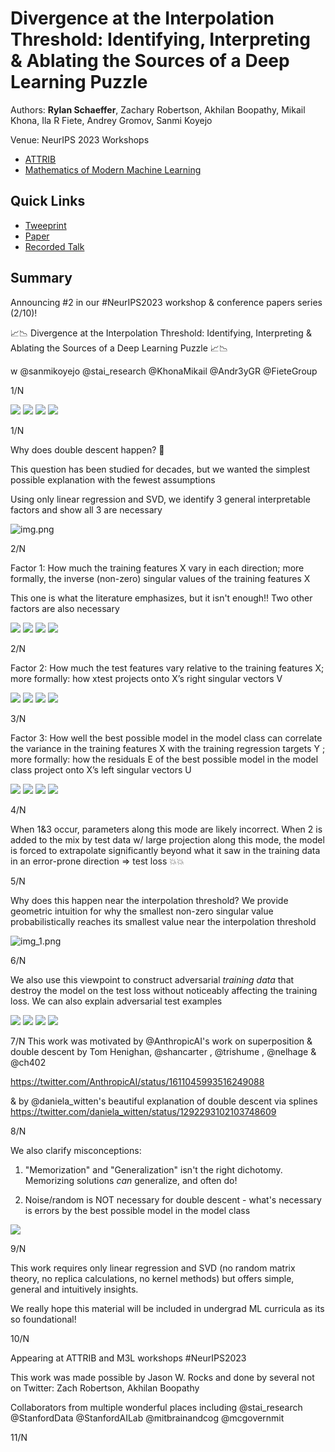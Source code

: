 # Divergence at the Interpolation Threshold: Identifying, Interpreting & Ablating the Sources of a Deep Learning Puzzle

Authors: **Rylan Schaeffer**, Zachary Robertson, Akhilan Boopathy, Mikail Khona, Ila R Fiete, Andrey Gromov, Sanmi Koyejo

Venue: NeurIPS 2023 Workshops
- [ATTRIB](https://attrib-workshop.cc/)
- [Mathematics of Modern Machine Learning](https://sites.google.com/view/m3l-2023)

## Quick Links

- [Tweeprint](https://twitter.com/RylanSchaeffer/status/1729903499163635808)
- [Paper](paper.pdf)
- [Recorded Talk]()

## Summary

Announcing #2 in our #NeurIPS2023 workshop & conference papers series (2/10)!

📈📉 Divergence at the Interpolation Threshold: Identifying, Interpreting & Ablating the Sources of a Deep Learning Puzzle 📈📉

w @sanmikoyejo @stai_research  @KhonaMikail  @Andr3yGR @FieteGroup

1/N


![](california_housing/unablated.png)
![](diabetes/unablated.png)
![](student_teacher/unablated.png)
![](who_life_expectancy/unablated.png)

1/N

Why does double descent happen? 🤔

This question has been studied for decades, but we wanted the simplest possible explanation with the fewest assumptions

Using only linear regression and SVD, we identify 3 general interpretable factors and show all 3 are necessary

![img.png](img.png)

2/N

Factor 1: How much the training features X vary in each direction; more formally, the inverse
(non-zero) singular values of the training features X

This one is what the literature emphasizes, but it isn't enough!! Two other factors are also necessary

![](california_housing/no_small_singular_values.png)
![](diabetes/no_small_singular_values.png)
![](student_teacher/no_small_singular_values.png)
![](who_life_expectancy/no_small_singular_values.png)

2/N

Factor 2: How much the test features vary relative to the training features X; more formally: how xtest projects onto X’s right singular vectors V 

![](california_housing/test_feat_in_train_feat_subspace.png)
![](diabetes/test_feat_in_train_feat_subspace.png)
![](student_teacher/test_feat_in_train_feat_subspace.png)
![](who_life_expectancy/test_feat_in_train_feat_subspace.png)

3/N

Factor 3: How well the best possible model in the model class can correlate the variance in the training features X with the training regression targets Y ; more formally: how the residuals E of the best possible model in the model class project onto X’s left singular vectors U

![](california_housing/no_residuals_in_ideal.png)
![](diabetes/no_residuals_in_ideal.png)
![](student_teacher/no_residuals_in_ideal.png)
![](who_life_expectancy/no_residuals_in_ideal.png)

4/N

When 1&3 occur, parameters along this mode are likely incorrect. When 2 is added to the mix by test data w/  large projection along this mode, the model is forced to extrapolate significantly beyond what it saw in the training data in an error-prone direction => test loss 💥💥

5/N

Why does this happen near the interpolation threshold? We provide geometric intuition for why the smallest non-zero singular value probabilistically reaches its smallest value near the interpolation threshold

![img_1.png](img_1.png)

6/N

We also use this viewpoint to construct adversarial *training data* that destroy the model on the test loss without noticeably affecting the training loss. We can also explain adversarial test examples

![](california_housing/adversarial_train_data.png)
![](diabetes/adversarial_train_data.png)
![](student_teacher/adversarial_train_data.png)
![](who_life_expectancy/adversarial_train_data.png)

7/N
This work was motivated by @AnthropicAI's work on superposition & double descent by  Tom Henighan, @shancarter , @trishume , @nelhage & @ch402

https://twitter.com/AnthropicAI/status/1611045993516249088

& by @daniela_witten's beautiful explanation of double descent via splines
https://twitter.com/daniela_witten/status/1292293102103748609


8/N

We also clarify misconceptions:

1. "Memorization" and "Generalization" isn't the right dichotomy. Memorizing solutions *can* generalize, and often do!

2. Noise/random is NOT necessary for double descent - what's necessary is errors by the best possible model in the model class

![](overparameterized_generalization.png)

9/N

This work requires only linear regression and SVD (no random matrix theory, no replica calculations, no kernel methods) but offers simple, general and intuitively insights.

We really hope this material will be included in undergrad ML curricula as its so foundational!

10/N

Appearing at ATTRIB and M3L workshops #NeurIPS2023

This work was made possible by Jason W. Rocks and done by several not on Twitter: Zach Robertson, Akhilan Boopathy

Collaborators from multiple wonderful places including @stai_research @StanfordData @StanfordAILab @mitbrainandcog @mcgovernmit

11/N